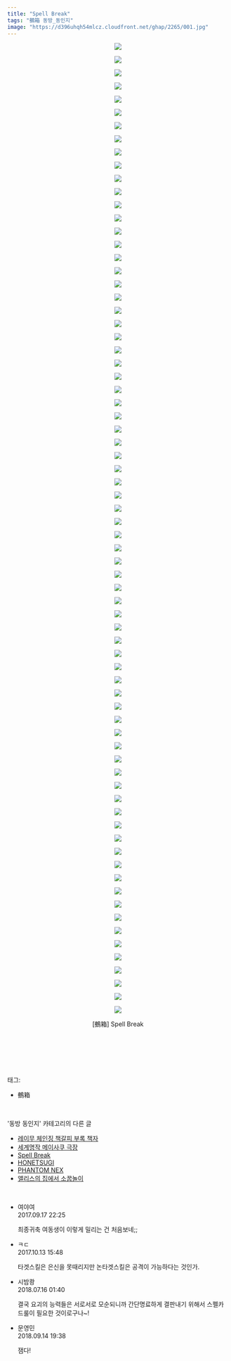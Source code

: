 ```yaml
---
title: "Spell Break"
tags: "鵺箱 동방_동인지"
image: "https://d396uhqh54mlcz.cloudfront.net/ghap/2265/001.jpg"
---
```

<div class="article">
<p style="text-align: center; clear: none; float: none;"><img src="{{ site.imgserver7 }}/ghap/2265/001.jpg"/></p>
<p style="text-align: center; clear: none; float: none;"><img src="{{ site.imgserver7 }}/ghap/2265/002.jpg"/></p>
<p style="text-align: center; clear: none; float: none;"><img src="{{ site.imgserver7 }}/ghap/2265/003.jpg"/></p>
<p style="text-align: center; clear: none; float: none;"><img src="{{ site.imgserver7 }}/ghap/2265/004.jpg"/></p>
<p style="text-align: center; clear: none; float: none;"><img src="{{ site.imgserver7 }}/ghap/2265/005.jpg"/></p>
<p style="text-align: center; clear: none; float: none;"><img src="{{ site.imgserver7 }}/ghap/2265/006.jpg"/></p>
<p style="text-align: center; clear: none; float: none;"><img src="{{ site.imgserver7 }}/ghap/2265/007.jpg"/></p>
<p style="text-align: center; clear: none; float: none;"><img src="{{ site.imgserver7 }}/ghap/2265/008.jpg"/></p>
<p style="text-align: center; clear: none; float: none;"><img src="{{ site.imgserver7 }}/ghap/2265/009.jpg"/></p>
<p style="text-align: center; clear: none; float: none;"><img src="{{ site.imgserver7 }}/ghap/2265/010.jpg"/></p>
<p style="text-align: center; clear: none; float: none;"><img src="{{ site.imgserver7 }}/ghap/2265/011.jpg"/></p>
<p style="text-align: center; clear: none; float: none;"><img src="{{ site.imgserver7 }}/ghap/2265/012.jpg"/></p>
<p style="text-align: center; clear: none; float: none;"><img src="{{ site.imgserver7 }}/ghap/2265/013.jpg"/></p>
<p style="text-align: center; clear: none; float: none;"><img src="{{ site.imgserver7 }}/ghap/2265/014.jpg"/></p>
<p style="text-align: center; clear: none; float: none;"><img src="{{ site.imgserver7 }}/ghap/2265/015.jpg"/></p>
<p style="text-align: center; clear: none; float: none;"><img src="{{ site.imgserver7 }}/ghap/2265/016.jpg"/></p>
<p style="text-align: center; clear: none; float: none;"><img src="{{ site.imgserver7 }}/ghap/2265/017.jpg"/></p>
<p style="text-align: center; clear: none; float: none;"><img src="{{ site.imgserver7 }}/ghap/2265/018.jpg"/></p>
<p style="text-align: center; clear: none; float: none;"><img src="{{ site.imgserver7 }}/ghap/2265/019.jpg"/></p>
<p style="text-align: center; clear: none; float: none;"><img src="{{ site.imgserver7 }}/ghap/2265/020.jpg"/></p>
<p style="text-align: center; clear: none; float: none;"><img src="{{ site.imgserver7 }}/ghap/2265/021.jpg"/></p>
<p style="text-align: center; clear: none; float: none;"><img src="{{ site.imgserver7 }}/ghap/2265/022.jpg"/></p>
<p style="text-align: center; clear: none; float: none;"><img src="{{ site.imgserver7 }}/ghap/2265/023.jpg"/></p>
<p style="text-align: center; clear: none; float: none;"><img src="{{ site.imgserver7 }}/ghap/2265/024.jpg"/></p>
<p style="text-align: center; clear: none; float: none;"><img src="{{ site.imgserver7 }}/ghap/2265/025.jpg"/></p>
<p style="text-align: center; clear: none; float: none;"><img src="{{ site.imgserver7 }}/ghap/2265/026.jpg"/></p>
<p style="text-align: center; clear: none; float: none;"><img src="{{ site.imgserver7 }}/ghap/2265/027.jpg"/></p>
<p style="text-align: center; clear: none; float: none;"><img src="{{ site.imgserver7 }}/ghap/2265/028.jpg"/></p>
<p style="text-align: center; clear: none; float: none;"><img src="{{ site.imgserver7 }}/ghap/2265/029.jpg"/></p>
<p style="text-align: center; clear: none; float: none;"><img src="{{ site.imgserver7 }}/ghap/2265/030.jpg"/></p>
<p style="text-align: center; clear: none; float: none;"><img src="{{ site.imgserver7 }}/ghap/2265/031.jpg"/></p>
<p style="text-align: center; clear: none; float: none;"><img src="{{ site.imgserver7 }}/ghap/2265/032.jpg"/></p>
<p style="text-align: center; clear: none; float: none;"><img src="{{ site.imgserver7 }}/ghap/2265/033.jpg"/></p>
<p style="text-align: center; clear: none; float: none;"><img src="{{ site.imgserver7 }}/ghap/2265/034.jpg"/></p>
<p style="text-align: center; clear: none; float: none;"><img src="{{ site.imgserver7 }}/ghap/2265/035.jpg"/></p>
<p style="text-align: center; clear: none; float: none;"><img src="{{ site.imgserver7 }}/ghap/2265/036.jpg"/></p>
<p style="text-align: center; clear: none; float: none;"><img src="{{ site.imgserver7 }}/ghap/2265/037.jpg"/></p>
<p style="text-align: center; clear: none; float: none;"><img src="{{ site.imgserver7 }}/ghap/2265/038.jpg"/></p>
<p style="text-align: center; clear: none; float: none;"><img src="{{ site.imgserver7 }}/ghap/2265/039.jpg"/></p>
<p style="text-align: center; clear: none; float: none;"><img src="{{ site.imgserver7 }}/ghap/2265/040.jpg"/></p>
<p style="text-align: center; clear: none; float: none;"><img src="{{ site.imgserver7 }}/ghap/2265/041.jpg"/></p>
<p style="text-align: center; clear: none; float: none;"><img src="{{ site.imgserver7 }}/ghap/2265/042.jpg"/></p>
<p style="text-align: center; clear: none; float: none;"><img src="{{ site.imgserver7 }}/ghap/2265/043.jpg"/></p>
<p style="text-align: center; clear: none; float: none;"><img src="{{ site.imgserver7 }}/ghap/2265/044.jpg"/></p>
<p style="text-align: center; clear: none; float: none;"><img src="{{ site.imgserver7 }}/ghap/2265/045.jpg"/></p>
<p style="text-align: center; clear: none; float: none;"><img src="{{ site.imgserver7 }}/ghap/2265/046.jpg"/></p>
<p style="text-align: center; clear: none; float: none;"><img src="{{ site.imgserver7 }}/ghap/2265/047.jpg"/></p>
<p style="text-align: center; clear: none; float: none;"><img src="{{ site.imgserver7 }}/ghap/2265/048.jpg"/></p>
<p style="text-align: center; clear: none; float: none;"><img src="{{ site.imgserver7 }}/ghap/2265/049.jpg"/></p>
<p style="text-align: center; clear: none; float: none;"><img src="{{ site.imgserver7 }}/ghap/2265/050.jpg"/></p>
<p style="text-align: center; clear: none; float: none;"><img src="{{ site.imgserver7 }}/ghap/2265/051.jpg"/></p>
<p style="text-align: center; clear: none; float: none;"><img src="{{ site.imgserver7 }}/ghap/2265/052.jpg"/></p>
<p style="text-align: center; clear: none; float: none;"><img src="{{ site.imgserver7 }}/ghap/2265/053.jpg"/></p>
<p style="text-align: center; clear: none; float: none;"><img src="{{ site.imgserver7 }}/ghap/2265/054.jpg"/></p>
<p style="text-align: center; clear: none; float: none;"><img src="{{ site.imgserver7 }}/ghap/2265/055.jpg"/></p>
<p style="text-align: center; clear: none; float: none;"><img src="{{ site.imgserver7 }}/ghap/2265/056.jpg"/></p>
<p style="text-align: center; clear: none; float: none;"><img src="{{ site.imgserver7 }}/ghap/2265/057.jpg"/></p>
<p style="text-align: center; clear: none; float: none;"><img src="{{ site.imgserver7 }}/ghap/2265/058.jpg"/></p>
<p style="text-align: center; clear: none; float: none;"><img src="{{ site.imgserver7 }}/ghap/2265/059.jpg"/></p>
<p style="text-align: center; clear: none; float: none;"><img src="{{ site.imgserver7 }}/ghap/2265/060.jpg"/></p>
<p style="text-align: center; clear: none; float: none;"><img src="{{ site.imgserver7 }}/ghap/2265/061.jpg"/></p>
<p style="text-align: center; clear: none; float: none;"><img src="{{ site.imgserver7 }}/ghap/2265/062.jpg"/></p>
<p style="text-align: center; clear: none; float: none;"><img src="{{ site.imgserver7 }}/ghap/2265/063.jpg"/></p>
<p style="text-align: center; clear: none; float: none;"><img src="{{ site.imgserver7 }}/ghap/2265/064.jpg"/></p>
<p style="text-align: center; clear: none; float: none;"><img src="{{ site.imgserver7 }}/ghap/2265/065.jpg"/></p>
<p style="text-align: center; clear: none; float: none;"><img src="{{ site.imgserver7 }}/ghap/2265/066.jpg"/></p>
<p style="text-align: center; clear: none; float: none;"><img src="{{ site.imgserver7 }}/ghap/2265/067.jpg"/></p>
<p style="text-align: center; clear: none; float: none;"><img src="{{ site.imgserver7 }}/ghap/2265/068.jpg"/></p>
<p style="text-align: center; clear: none; float: none;"><img src="{{ site.imgserver7 }}/ghap/2265/069.jpg"/></p>
<p style="text-align: center; clear: none; float: none;"><img src="{{ site.imgserver7 }}/ghap/2265/070.jpg"/></p>
<p style="text-align: center; clear: none; float: none;"><img src="{{ site.imgserver7 }}/ghap/2265/071.jpg"/></p>
<p style="text-align: center; clear: none; float: none;"><img src="{{ site.imgserver7 }}/ghap/2265/072.jpg"/></p>
<p style="text-align: center; clear: none; float: none;"><img src="{{ site.imgserver7 }}/ghap/2265/073.jpg"/></p>
<p style="text-align: center; clear: none; float: none;"><img src="{{ site.imgserver7 }}/ghap/2265/074.jpg"/></p>
<p style="text-align: center; clear: none; float: none;">[鵺箱] Spell Break</p>
<p style="text-align: center; clear: none; float: none;"><br/></p>
<p><br/></p>
</div><br/>
<div class="tagTrail">
<p>태그: </p>
<ul>
<li>鵺箱</li>
</ul>
</div><br/>
<div class="another">
<p>'동방 동인지' 카테고리의 다른 글</p>
<ul>
<li><a href="/ghap_2267">레이무 체인징 책갈피 부록 책자</a></li>
<li><a href="/ghap_2266">세계명작 메이사쿠 극장</a></li>
<li><a href="/ghap_2265">Spell Break</a></li>
<li><a href="/ghap_2264">HONETSUGI</a></li>
<li><a href="/ghap_2263">PHANTOM NEX</a></li>
<li><a href="/ghap_2262">앨리스의 집에서 소꿉놀이</a></li>
</ul>
</div><br/>
<div class="cb_module cb_fluid">
<div class="cb_wrt cb_profile">
<div class="comment">
<ul>
<li class="cb_thumb_off" id="comment15084926">
<div class="cb_comment_area">
<div class="cb_info_area">
<div class="cb_section">
<span class="cb_nick_name">여야여</span>
</div>
<div class="cb_section">
<span class="cb_date">2017.09.17 22:25 </span>
</div>
</div>
<div class="cb_dsc_comment">
<p class="cb_dsc">
											최종귀축 여동생이 이렇게 밀리는 건 처음보네;;<br/>
</p>
</div>
</div></li>
<li class="cb_thumb_off" id="comment15104344">
<div class="cb_comment_area">
<div class="cb_info_area">
<div class="cb_section">
<span class="cb_nick_name">ㅋㄷ</span>
</div>
<div class="cb_section">
<span class="cb_date">2017.10.13 15:48 </span>
</div>
</div>
<div class="cb_dsc_comment">
<p class="cb_dsc">
											타겟스킬은 은신을 못때리지만 논타겟스킬은 공격이 가능하다는 것인가.
										</p>
</div>
</div></li>
<li class="cb_thumb_off" id="comment15287501">
<div class="cb_comment_area">
<div class="cb_info_area">
<div class="cb_section">
<span class="cb_nick_name">시밤쾅</span>
</div>
<div class="cb_section">
<span class="cb_date">2018.07.16 01:40 </span>
</div>
</div>
<div class="cb_dsc_comment">
<p class="cb_dsc">
											결국 요괴의 능력들은 서로서로 모순되니까 간단명료하게 결판내기 위해서 스펠카드룰이 필요한 것이로구나~!
										</p>
</div>
</div></li>
<li class="cb_thumb_off" id="comment15332733">
<div class="cb_comment_area">
<div class="cb_info_area">
<div class="cb_section">
<span class="cb_nick_name">문영민</span>
</div>
<div class="cb_section">
<span class="cb_date">2018.09.14 19:38 </span>
</div>
</div>
<div class="cb_dsc_comment">
<p class="cb_dsc">
											잼다!
										</p>
</div>
</div></li>
</ul>
</div>
</div><!-- commentList close -->
</div><br/>
